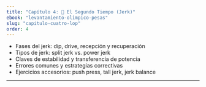 ```yaml
---
title: "Capítulo 4: 🤝 El Segundo Tiempo (Jerk)"
ebook: "levantamiento-olimpico-pesas"
slug: "capitulo-cuatro-lop"
order: 4
---
```


- Fases del jerk: dip, drive, recepción y recuperación
- Tipos de jerk: split jerk vs. power jerk
- Claves de estabilidad y transferencia de potencia
- Errores comunes y estrategias correctivas
- Ejercicios accesorios: push press, tall jerk, jerk balance

---